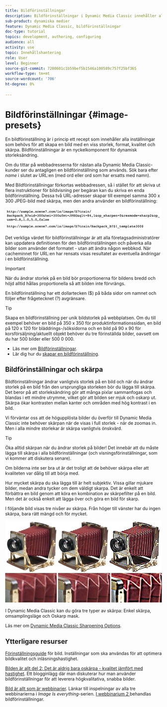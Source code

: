```yaml
---
title: Bildförinställningar
description: Bildförinställningar i Dynamic Media Classic innehåller alla inställningar som behövs för att skapa en bild med en viss storlek, format, kvalitet och skärpa. Bildförinställningar är en nyckelkomponent för dynamisk storleksändring. När du tittar på en URL i Dynamic Media Classic kan du enkelt se om en bildförinställning används. Lär dig mer om bildförinställningar, varför de är så användbara och hur du skapar en.
sub-product: dynamiska medier
feature: Dynamic Media Classic, bildförinställningar
doc-type: tutorial
topics: development, authoring, configuring
audience: all
activity: use
topic: Innehållshantering
role: User
level: Beginner
source-git-commit: 7200601c1b59bef5b1546a100589c757f25bf365
workflow-type: tm+mt
source-wordcount: '706'
ht-degree: 0%

---
```



# Bildförinställningar {#image-presets}

En bildförinställning är i princip ett recept som innehåller alla inställningar som behövs för att skapa en bild med en viss storlek, format, kvalitet och skärpa. Bildförinställningar är en nyckelkomponent för dynamisk storleksändring.

Om du tittar på webbadresserna för nästan alla Dynamic Media Classic-kunder ser du antagligen en bildförinställning som används. Sök bara efter $name$ i slutet av URL:en (med ord eller ord som har ersatts med namn).

Med Bildförinställningar förkortas webbadressen, så i stället för att skriva ut flera instruktioner för bildvisning per begäran kan du skriva en enda bildförinställning. Dessa två URL-adresser skapar till exempel samma 300 x 300 JPEG-bild med skärpa, men den andra använder en bildförinställning:

![bild](assets/image-presets/image-preset-2.png)

Det verkliga värdet för bildförinställningar är att alla företagsadministratörer kan uppdatera definitionen för den bildförinställningen och påverka alla bilder som använder det formatet - utan att ändra någon webbkod. När cacheminnet för URL:en har rensats visas resultatet av eventuella ändringar i en bildförinställning.

>[!IMPORTANT]
>
>När du ändrar storlek på en bild bör proportionerna för bildens bredd och höjd alltid hållas proportionella så att bilden inte förvrängs.

En bildförinställning har ett dollartecken ($) på båda sidor om namnet och följer efter frågetecknet (?) avgränsare.

>[!TIP]
>
>Skapa en bildförinställning per unik bildstorlek på webbplatsen. Om du till exempel behöver en bild på 350 x 350 för produktinformationssidan, en bild på 120 x 120 för bläddrings-/söksidorna och en bild på 90 x 90 för korsförsäljning/aktuellt objekt behöver du tre förinställda bilder, oavsett om du har 500 bilder eller 500 0 000.

- Läs mer om [Bildförinställningar](https://experienceleague.adobe.com/docs/dynamic-media-classic/using/image-sizing/setting-image-presets.html).
- Lär dig hur du [skapar en bildförinställning](https://experienceleague.adobe.com/docs/dynamic-media-classic/using/image-sizing/setting-image-presets.html#creating-an-image-preset).

## Bildförinställningar och skärpa

Bildförinställningar ändrar vanligtvis storlek på en bild och när du ändrar storlek på en bild från den ursprungliga storleken bör du lägga till skärpa. Det beror på att storleksändring gör att många pixlar sammanfogas och blandas i ett mindre utrymme, vilket gör att bilden ser mjuk och oskarp ut. Skärpa ökar kontrasten mellan kanter och områden med hög kontrast i en bild.

Vi förväntar oss att de högupplösta bilder du överför till Dynamic Media Classic inte behöver skärpan när de visas i full storlek - när de zoomas in. Men i alla mindre storlekar är skärpa vanligtvis önskvärd.

>[!TIP]
>
>Öka alltid skärpan när du ändrar storlek på bilder! Det innebär att du måste lägga till skärpa i alla bildförinställningar (och visningsförinställningar, som vi kommer att diskutera senare).
>
>Om bilderna inte ser bra ut är det troligt att de behöver skärpa eller att kvaliteten var dålig till att börja med.

Hur mycket skärpa du ska lägga till är helt subjektiv. Vissa gillar mjukare bilder, medan andra tycker om dem väldigt skarpa. Det är enkelt att förbättra en bild genom att köra en kombination av skärpefilter på en bild. Men det är också enkelt att lägga över och göra en bild för skarp.

I följande bild visas tre nivåer av skärpa. Från höger till vänster har du ingen skärpa, bara rätt mängd och för mycket.

![bild](assets/image-presets/image-presets-1.jpg)

I Dynamic Media Classic kan du göra tre typer av skärpa: Enkel skärpa, omsamplingsläge och Oskarp mask.

Läs mer om [Dynamic Media Classic Sharpening Options](https://experienceleague.adobe.com/docs/dynamic-media-classic/using/master-files/sharpening-image.html#sharpening_an_image).

## Ytterligare resurser

[Förinställningsguide](https://www.adobe.com/content/dam/www/us/en/experience-manager/pdfs/dynamic-media-image-preset-guide.pdf) för bild. Inställningar som ska användas för att optimera bildkvalitet och inläsningshastighet.

[Bilden är allt del 2: Det är aldrig bara oskärpa - kvalitet jämfört med hastighet](https://theblog.adobe.com/image-is-everything-part-2-its-never-just-a-blur-quality-versus-speed/). Ett blogginlägg där man diskuterar hur man använder bildförinställningar för att leverera högkvalitativa, snabba bilder.

[Bild är allt som är webbinarier](https://dynamicmediaseries2019.enterprise.adobeevents.com/). Länkar till inspelningar av alla tre webbinarierna i _Image Is everything_-serien. [I webbinarium 2 ](https://seminars.adobeconnect.com/p6lqaotpjnd3) behandlas bildförinställningar.
